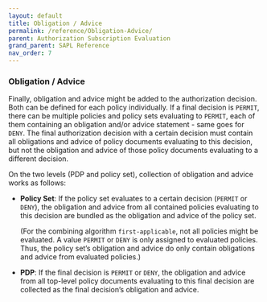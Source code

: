 ```yaml
---
layout: default
title: Obligation / Advice
permalink: /reference/Obligation-Advice/
parent: Authorization Subscription Evaluation
grand_parent: SAPL Reference
nav_order: 7
---
```


### Obligation / Advice

Finally, obligation and advice might be added to the authorization decision. Both can be defined for each policy individually. If a final decision is `PERMIT`, there can be multiple policies and policy sets evaluating to `PERMIT`, each of them containing an obligation and/or advice statement - same goes for `DENY`. The final authorization decision with a certain decision must contain all obligations and advice of policy documents evaluating to this decision, but not the obligation and advice of those policy documents evaluating to a different decision.

On the two levels (PDP and policy set), collection of obligation and advice works as follows:

- **Policy Set**: If the policy set evaluates to a certain decision (`PERMIT` or `DENY`), the obligation and advice from all contained policies evaluating to this decision are bundled as the obligation and advice of the policy set.

  (For the combining algorithm `first-applicable`, not all policies might be evaluated. A value `PERMIT` or `DENY` is only assigned to evaluated policies. Thus, the policy set’s obligation and advice do only contain obligations and advice from evaluated policies.)
- **PDP**: If the final decision is `PERMIT` or `DENY`, the obligation and advice from all top-level policy documents evaluating to this final decision are collected as the final decision’s obligation and advice.